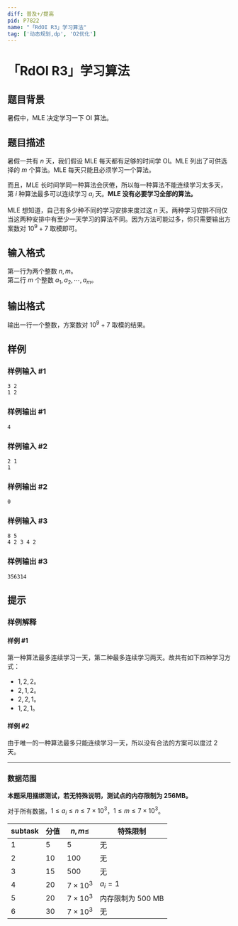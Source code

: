 ```yaml
---
diff: 普及+/提高
pid: P7822
name: "「RdOI R3」学习算法"
tag: ['动态规划,dp', 'O2优化']
---
```

# 「RdOI R3」学习算法
## 题目背景

暑假中，MLE 决定学习一下 OI 算法。

## 题目描述

暑假一共有 $n$ 天，我们假设 MLE 每天都有足够的时间学 OI。MLE 列出了可供选择的 $m$ 个算法。MLE 每天只能且必须学习一个算法。

而且，MLE 长时间学同一种算法会厌倦，所以每一种算法不能连续学习太多天，第 $i$ 种算法最多可以连续学习 $a_i$ 天。**MLE 没有必要学习全部的算法。**

MLE 想知道，自己有多少种不同的学习安排来度过这 $n$ 天。两种学习安排不同仅当这两种安排中有至少一天学习的算法不同。因为方法可能过多，你只需要输出方案数对 $10^9+7$ 取模即可。
## 输入格式

第一行为两个整数 $n,m$。  
第二行 $m$ 个整数 $a_1,a_2,\cdots,a_m$。
## 输出格式

输出一行一个整数，方案数对 $10^9+7$ 取模的结果。
## 样例

### 样例输入 #1
```
3 2
1 2
```
### 样例输出 #1
```
4
```
### 样例输入 #2
```
2 1
1
```
### 样例输出 #2
```
0
```
### 样例输入 #3
```
8 5
4 2 3 4 2
```
### 样例输出 #3
```
356314
```
## 提示

### 样例解释

#### 样例 \#1

第一种算法最多连续学习一天，第二种最多连续学习两天。故共有如下四种学习方式：

- $1,2,2$。
- $2,1,2$。
- $2,2,1$。
- $1,2,1$。

#### 样例 \#2

由于唯一的一种算法最多只能连续学习一天，所以没有合法的方案可以度过 $2$ 天。

---

### 数据范围

**本题采用捆绑测试，若无特殊说明，测试点的内存限制为 256MB。**

对于所有数据，$1\le a_i \le n\le 7 \times 10^3$，$1\le m \le 7\times 10^3$。

| subtask | 分值 | $n,m\le$ | 特殊限制            |
| ------- | ---- | -------- | ------------------- |
| $1$     | $5$  | $5$      | 无                 |
| $2$     | $10$ | $100$    | 无                 |
| $3$     | $15$ | $500$    | 无                 |
| $4$     | $20$ | $7\times 10^3$   | $a_i=1$             |
| $5$     | $20$ | $7\times 10^3$   | 内存限制为 $500$ MB |
| $6$     | $30$ | $7\times 10^3$   | 无                 |
